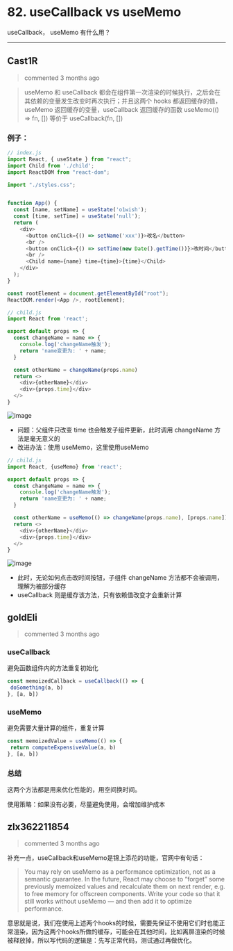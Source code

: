 
 # 82. useCallback vs useMemo 
 useCallback， useMemo 有什么用？ 
 ***
## Cast1R 
 > commented 3 months ago 

> useMemo 和 useCallback 都会在组件第一次渲染的时候执行，之后会在其依赖的变量发生改变时再次执行；并且这两个 hooks 都返回缓存的值，useMemo 返回缓存的变量，useCallback 返回缓存的函数
> useMemo(() => fn, []) 等价于 useCallback(fn, [])

### 例子：

```javascript 
// index.js 
import React, { useState } from "react";
import Child from './child';
import ReactDOM from "react-dom";

import "./styles.css";


function App() {
  const [name, setName] = useState('o1wish');
  const [time, setTime] = useState('null');
  return (
    <div>
      <button onClick={() => setName('xxx')}>改名</button>
      <br />
      <button onClick={() => setTime(new Date().getTime())}>改时间</button>
      <br />
      <Child name={name} time={time}>{time}</Child>
    </div>
  );
}

const rootElement = document.getElementById("root");
ReactDOM.render(<App />, rootElement);

// child.js
import React from 'react';

export default props => {
  const changeName = name => {
    console.log('changeName触发');
    return 'name变更为: ' + name;
  }

  const otherName = changeName(props.name)
  return <>
    <div>{otherName}</div>
    <div>{props.time}</div>
  </>
}

```
![image](https://user-images.githubusercontent.com/43943810/69510466-11f54400-0f78-11ea-850c-9160ad207a6c.png)
- 问题：父组件只改变 time 也会触发子组件更新，此时调用 changeName 方法是毫无意义的
- 改进办法：使用 useMemo，这里使用useMemo


```javascript
// child.js
import React, {useMemo} from 'react';

export default props => {
  const changeName = name => {
    console.log('changeName触发');
    return 'name变更为: ' + name;
  }

  const otherName = useMemo(() => changeName(props.name), [props.name])
  return <>
    <div>{otherName}</div>
    <div>{props.time}</div>
  </>
}

```
![image](https://user-images.githubusercontent.com/43943810/69510437-f8ec9300-0f77-11ea-8d00-86216ba06e35.png)
- 此时，无论如何点击改时间按钮，子组件 changeName 方法都不会被调用，理解为被部分缓存
- useCallback 则是缓存该方法，只有依赖值改变才会重新计算


## goldEli 
 > commented 3 months ago 

### useCallback

避免函数组件内的方法重复初始化


```js
const memoizedCallback = useCallback(() => {
 doSomething(a, b)   
}, [a, b])

```

### useMemo

避免需要大量计算的组件，重复计算


```js
const memoizedValue = useMemo(() => {
 return computeExpensiveValue(a, b)    
}, [a, b])

```

### 总结

这两个方法都是用来优化性能的，用空间换时间。

使用策略：如果没有必要，尽量避免使用，会增加维护成本
## zlx362211854 
 > commented 3 months ago 

补充一点，useCallback和useMemo是锦上添花的功能，官网中有句话：

>You may rely on useMemo as a performance optimization, not as a semantic guarantee. In the future, React may choose to “forget” some previously memoized values and recalculate them on next render, e.g. to free memory for offscreen components. Write your code so that it still works without useMemo — and then add it to optimize performance.

意思就是说，我们在使用上述两个hooks的时候，需要先保证不使用它们时也能正常渲染，因为这两个hooks所做的缓存，可能会在其他时间，比如离屏渲染的时候被释放掉，所以写代码的逻辑是：先写正常代码，测试通过再做优化。